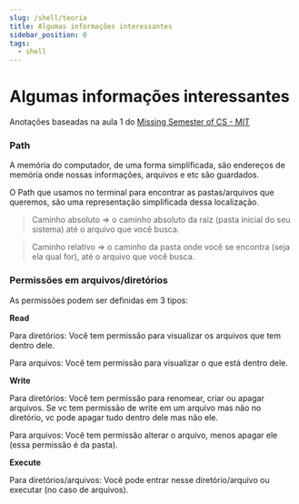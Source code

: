 ```yaml
---
slug: /shell/teoria
title: Algumas informações interessantes
sidebar_position: 0
tags:
  - shell
---
```


# Algumas informações interessantes

Anotações baseadas na aula 1 do [Missing Semester of CS - MIT](https://www.youtube.com/watch?v=Z56Jmr9Z34Q)

### Path

A memória do computador, de uma forma simplificada, são endereços de memória onde nossas informações, arquivos e etc são guardados.

O Path que usamos no terminal para encontrar as pastas/arquivos que queremos, são uma representação simplificada dessa localização.

> Caminho absoluto ⇒ o caminho absoluto da raiz (pasta inicial do seu sistema) até o arquivo que você busca.

> Caminho relativo ⇒ o caminho da pasta onde você se encontra (seja ela qual for), até o arquivo que você busca.

### Permissões em arquivos/diretórios

As permissões podem ser definidas em 3 tipos:

**Read**

Para diretórios: Você tem permissão para visualizar os arquivos que tem dentro dele.

Para arquivos: Você tem permissão para visualizar o que está dentro dele.

**Write**

Para diretórios: Você tem permissão para renomear, criar ou apagar arquivos. Se vc tem permissão de write em um arquivo mas não no diretório, vc pode apagar tudo dentro dele mas não ele.

Para arquivos: Você tem permissão alterar o arquivo, menos apagar ele (essa permissão é da pasta).

**Execute**

Para diretórios/arquivos: Você pode entrar nesse diretório/arquivo ou executar (no caso de arquivos).
